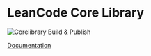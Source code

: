 # LeanCode Core Library

![Corelibrary Build & Publish](https://github.com/leancodepl/corelibrary/workflows/Corelibrary%20Build%20&%20Publish/badge.svg)

[Documentation](./docs/README.md)
